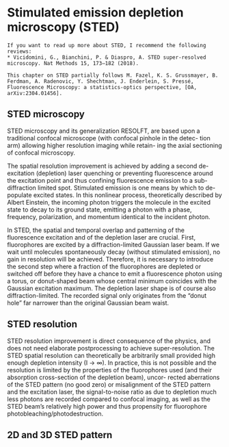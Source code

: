 # Stimulated emission depletion microscopy (STED)

```{note}
If you want to read up more about STED, I recommend the following reviews:
* Vicidomini, G., Bianchini, P. & Diaspro, A. STED super-resolved microscopy. Nat Methods 15, 173–182 (2018).

This chapter on STED partially follows M. Fazel, K. S. Grussmayer, B. Ferdman, A. Radenovic, Y. Shechtman, J. Enderlein, S. Pressé, Fluorescence Microscopy: a statistics-optics perspective, [OA, arXiv:2304.01456].
```

## STED microscopy
STED microscopy and its generalization RESOLFT, are based upon a traditional confocal microscope (with confocal pinhole in the detec-
tion arm) allowing higher resolution imaging while retain-
ing the axial sectioning of confocal microscopy.

The spatial resolution improvement is achieved
by adding a second de-excitation (depletion) laser
quenching or preventing fluorescence around the excitation point and thus confining fluorescence emission to a sub-diffraction limited
spot. Stimulated emission is one means by which to de-
populate excited states. In this nonlinear process, theoretically
described by Albert Einstein, the incoming photon triggers the molecule in the excited state to decay to its ground state, emitting a photon with a phase, frequency, polarization, and momentum identical to the incident photon.

In STED, the spatial and temporal overlap and patterning of the fluorescence excitation and of the depletion laser are crucial. First, fluorophores are excited by a diffraction-limited Gaussian laser beam. If we wait until molecules spontaneously decay (without stimulated emission), no gain in resolution will be achieved. Therefore, it is necessary to introduce the second step where a fraction of the fluorophores are depleted or switched off before they have a chance to emit a fluorescence photon using a torus, or donut-shaped beam whose central minimum coincides with the Gaussian excitation maximum. The depletion laser shape is of course also diffraction-limited. The recorded signal only originates from the “donut hole”
far narrower than the original Gaussian beam waist. 

## STED resolution

STED resolution improvement is direct consequence of the physics, and does not need elaborate postprocessing to achieve super-resolution. The STED spatial resolution can theoretically be arbitrarily small provided high enough depletion intensity (I → ∞). In practice, this is not possible and the resolution is limited by the properties of the fluorophores used (and their
absorption cross-section of the depletion beam), uncor-
rected aberrations of the STED pattern (no good zero) or misalignment of the STED pattern and the excitation laser, the signal-to-noise ratio as due to depletion much less photons are recorded compared to confocal imaging, as well as the STED beam’s relatively high power and thus propensity for fluorophore photobleaching/photodestruction.

## 2D and 3D STED pattern



